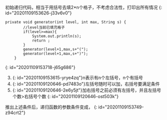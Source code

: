 初始递归代码，相当于用括号去填2*n个格子，不考虑合法性，打印出所有情况
{: id="20201109153626-j33v6v0"}

```
private void generator(int level, int max, String s) {
        //level当前已填充格子
        if(level>=max){
            System.out.println(s);
            return ;
        }
        generator(level+1,max,s+"(");
        generator(level+1,max,s+")");
    }
```
{: id="20201109153718-j65g686"}

3. {: id="20201109153615-yrye4zq"}n表示有n个左括号，n个有括号
4. {: id="20201109120646-pd7483o"}左括号随时可以加，右括号要满足条件
5. {: id="20201109120646-2e6y5jt"}加右括号之前必须有左括号，并且左括号个数>右括号个数
{: id="20201109120646-ost503k"}

推出上述条件后，递归函数的参数条件变成，
{: id="20201109153749-z94crt2"}
